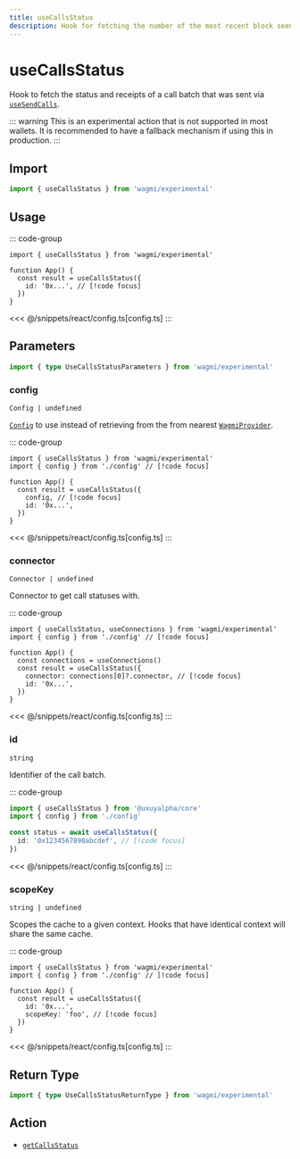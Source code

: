 ```yaml
---
title: useCallsStatus
description: Hook for fetching the number of the most recent block seen.
---
```


<script setup>
const packageName = 'wagmi/experimental'
const actionName = 'getCallsStatus'
const typeName = 'GetCallsStatus'
const TData = 'GetCallsStatusReturnType'
const TError = 'GetCallsStatusErrorType'
</script>

# useCallsStatus

Hook to fetch the status and receipts of a call batch that was sent via [`useSendCalls`](/react/api/hooks/useSendCalls).

::: warning
This is an experimental action that is not supported in most wallets. It is recommended to have a fallback mechanism if using this in production.
:::

## Import

```ts
import { useCallsStatus } from 'wagmi/experimental'
```

## Usage

::: code-group
```tsx [index.tsx]
import { useCallsStatus } from 'wagmi/experimental'

function App() {
  const result = useCallsStatus({
    id: '0x...', // [!code focus]
  })
}
```
<<< @/snippets/react/config.ts[config.ts]
:::

## Parameters

```ts
import { type UseCallsStatusParameters } from 'wagmi/experimental'
```

### config

`Config | undefined`

[`Config`](/react/api/createConfig#config) to use instead of retrieving from the from nearest [`WagmiProvider`](/react/api/WagmiProvider).

::: code-group
```tsx [index.tsx]
import { useCallsStatus } from 'wagmi/experimental'
import { config } from './config' // [!code focus]

function App() {
  const result = useCallsStatus({
    config, // [!code focus]
    id: '0x...',
  })
}
```
<<< @/snippets/react/config.ts[config.ts]
:::

### connector

`Connector | undefined`

Connector to get call statuses with.

::: code-group
```tsx [index.tsx]
import { useCallsStatus, useConnections } from 'wagmi/experimental'
import { config } from './config' // [!code focus]

function App() {
  const connections = useConnections()
  const result = useCallsStatus({
    connector: connections[0]?.connector, // [!code focus]
    id: '0x...',
  })
}
```
<<< @/snippets/react/config.ts[config.ts]
:::

### id

`string`

Identifier of the call batch.

::: code-group
```ts [index.ts]
import { useCallsStatus } from '@uxuyalpha/core'
import { config } from './config'

const status = await useCallsStatus({
  id: '0x1234567890abcdef', // [!code focus]
})
```
<<< @/snippets/react/config.ts[config.ts]
:::

### scopeKey

`string | undefined`

Scopes the cache to a given context. Hooks that have identical context will share the same cache.

::: code-group
```tsx [index.tsx]
import { useCallsStatus } from 'wagmi/experimental'
import { config } from './config' // [!code focus]

function App() {
  const result = useCallsStatus({
    id: '0x...',
    scopeKey: 'foo', // [!code focus]
  })
}
```
<<< @/snippets/react/config.ts[config.ts]
:::

<!--@include: @shared/query-options.md-->

## Return Type

```ts
import { type UseCallsStatusReturnType } from 'wagmi/experimental'
```

<!--@include: @shared/query-result.md-->

<!--@include: @shared/query-imports.md-->

## Action

- [`getCallsStatus`](https://viem.sh/experimental/eip5792/getCallsStatus)